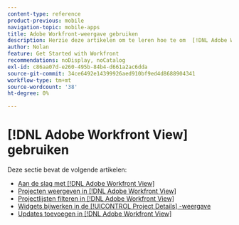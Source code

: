 ```yaml
---
content-type: reference
product-previous: mobile
navigation-topic: mobile-apps
title: Adobe Workfront-weergave gebruiken
description: Herzie deze artikelen om te leren hoe te om  [!DNL Adobe Workfront]  Mening te gebruiken.
author: Nolan
feature: Get Started with Workfront
recommendations: noDisplay, noCatalog
exl-id: c86aa07d-e260-495b-84b4-d661a2ac6dda
source-git-commit: 34ce6492e14399926aed910bf9ed4d8688904341
workflow-type: tm+mt
source-wordcount: '38'
ht-degree: 0%

---
```


# [!DNL Adobe Workfront View] gebruiken

Deze sectie bevat de volgende artikelen:

* [Aan de slag met  [!DNL Adobe Workfront View]](../../../workfront-basics/mobile-apps/using-workfront-view/get-started-with-workfront-view.md)
* [Projecten weergeven in  [!DNL Adobe Workfront View]](../../../workfront-basics/mobile-apps/using-workfront-view/display-projects-in-wokrfont-view.md)
* [Projectlijsten filteren in  [!DNL Adobe Workfront View]](../../../workfront-basics/mobile-apps/using-workfront-view/filter-project-lists-in-workfront-view.md)
* [Widgets bijwerken in de [!UICONTROL Project Details] -weergave](../../../workfront-basics/mobile-apps/using-workfront-view/update-widgets-in-workfront-view.md)
* [Updates toevoegen in  [!DNL Adobe Workfront View]](../../../workfront-basics/mobile-apps/using-workfront-view/add-updates-in-workfront-view.md)
